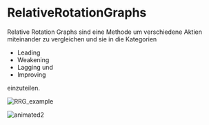 # RelativeRotationGraphs

Relative Rotation Graphs sind eine Methode um verschiedene Aktien miteinander zu vergleichen und sie in die Kategorien

* Leading
* Weakening
* Lagging und
* Improving

einzuteilen.

![RRG_example](https://cdn1.optuma.com/wp-content/uploads/Relative-Rotation-Graph-GIF.gif)

![animated2](https://user-images.githubusercontent.com/38164738/150372240-2fb7dc14-819f-4847-be67-c80b099d7e83.gif)
